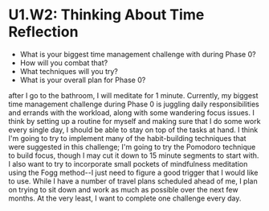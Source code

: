 # U1.W2: Thinking About Time Reflection

* What is your biggest time management challenge with during Phase 0? 
* How will you combat that? 
* What techniques will you try?
* What is your overall plan for Phase 0?

after I go to the bathroom, I will meditate for 1 minute.
Currently, my biggest time management challenge during Phase 0 is juggling daily responsibilities and errands with the workload, along with some wandering focus issues. I think by setting up a routine for myself and making sure that I do some work every single day, I should be able to stay on top of the tasks at hand.
I think I'm going to try to implement many of the habit-building techniques that were suggested in this challenge; I'm going to try the Pomodoro technique to build focus, though I may cut it down to 15 minute segments to start with. I also want to try to incorporate small pockets of mindfulness meditation using the Fogg method--I just need to figure a good trigger that I would like to use.
While I have a number of travel plans scheduled ahead of me, I plan on trying to sit down and work as much as possible over the next few months. At the very least, I want to complete one challenge every day.